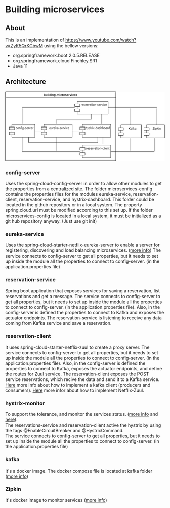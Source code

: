 # Building microservices

## About
This is an implementation of https://www.youtube.com/watch?v=ZyK5QrKCbwM using the bellow versions:
- org.springframework.boot 2.0.5.RELEASE
- org.springframework.cloud Finchley.SR1
- Java 11

## Architecture
![Building microservices architecture](https://github.com/danielcasique/building-microservices/blob/master/images/building-microservices.png?raw=true)

### config-server
Uses the spring-cloud-config-server in order to allow other modules to get the properties from a centralized site.
The folder microservices-config contains the properties files for the modules eureka-service, reservation-client, reservation-service, and hystrix-dashboard. This folder could be located in the github repository or in a local system. The property spring.cloud.uri must be modified according to this set up. If the folder microservices-config is located in a local system, it must be initialized as a git hub repository anyway. (Just use git init)

### eureka-service
Uses the spring-cloud-starter-netflix-eureka-server to enable a server for registering, discovering and load balancing microservices. ([more info](https://spring.io/guides/gs/service-registration-and-discovery/))
The service connects to config-server to get all properties, but it needs to set up inside the module all the properties to connect to config-server. (in the application.properties file)

### reservation-service
Spring boot application that exposes services for saving a reservation, list reservations and get a message. The service connects to config-server to get all properties, but it needs to set up inside the module all the properties to connect to config-server. (in the application.properties file). Also, in the config-server is defined the properties to connect to Kafka and exposes the actuator endpoints.
The reservation-service is listening to receive any data coming from Kafka service and save a reservation.

### reservation-client
It uses spring-cloud-starter-netflix-zuul to create a proxy server. The service connects to config-server to get all properties, but it needs to set up inside the module all the properties to connect to config-server. (in the application.properties file). Also, in the config-server is defined the properties to connect to Kafka, exposes the actuator endpoints, and define the routes for Zuul service. 
The reservation-client exposes the POST service reservations, which recive the data and send it to a Kafka service. 
[Here](https://ricardogeek.com/microservicios-en-tiempo-real-con-kafka-y-spring-cloud/) more info about how to implement a kafka client (producers and consumers).
[Here](https://medium.com/@malindudilshan389/api-gateway-with-spring-cloud-netflix-zuul-f207905fbe2b) more infor about how to implement Netflix-Zuul.

### hystrix-monitor
To support the tolerance, and monitor the services status. ([more info](https://www.baeldung.com/spring-cloud-netflix-hystrix) and [here](https://programmer.group/simple-example-of-using-hystrix-in-spring-cloud-spring-cloud-learning-note-6.html)). <br />
The reservations-service and reservation-client active the hystrix by using the tags @EnableCircuitBreaker and @HystrixCommand. <br />
The service connects to config-server to get all properties, but it needs to set up inside the module all the properties to connect to config-server. (in the application.properties file)

### kafka
It's a docker image. The docker compose file is located at kafka folder ([more info](https://zipkin.io/pages/quickstart.html))

### Zipkin
It's docker image to monitor services ([more info](https://zipkin.io/pages/quickstart.html))
